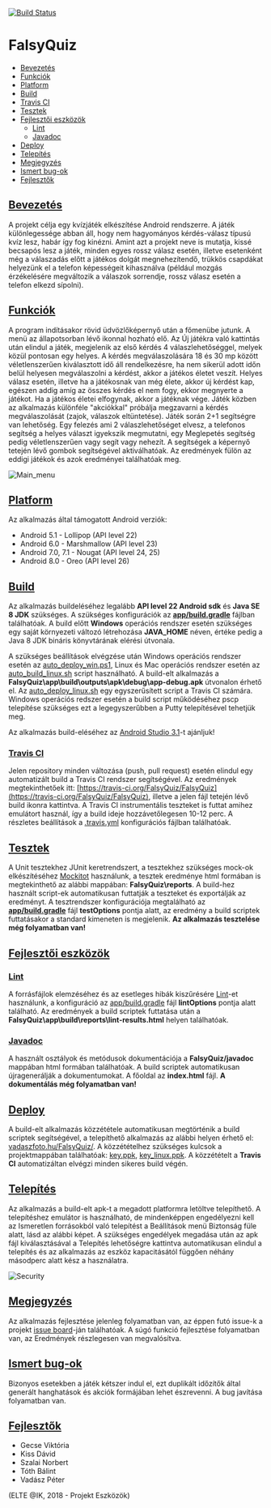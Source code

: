 [![Build Status](https://travis-ci.org/FalsyQuiz/FalsyQuiz.svg?branch=develop)](https://travis-ci.org/FalsyQuiz/FalsyQuiz)

# FalsyQuiz

* [Bevezetés](README.md#bevezetés)
* [Funkciók](README.md#funkciók)
* [Platform](README.md#platform)
* [Build](README.md#build)
 * [Travis CI](#travis-ci)
* [Tesztek](README.md#tesztek)
* [Fejlesztői eszközök](README.md#fejlesztői-eszközök)
  * [Lint](README.md#lint)
  * [Javadoc](README.md#javadoc)
* [Deploy](README.md#deploy)
* [Telepítés](README.md#telepítés)
* [Megjegyzés](README.md#megjegyzés)
* [Ismert bug-ok](README.md#ismert-bug-ok)
* [Fejlesztők](README.md#fejlesztők)

## [Bevezetés](#intro)

A projekt célja egy kvízjáték elkészítése Android rendszerre. A játék különlegessége abban áll, hogy nem hagyományos kérdés-válasz típusú kvíz lesz, habár így fog kinézni. Amint azt a projekt neve is mutatja, kissé becsapós lesz a játék, minden egyes rossz válasz esetén, illetve esetenként még a válaszadás előtt a játékos dolgát megnehezítendő, trükkös csapdákat helyezünk el a telefon képességeit kihasználva (például mozgás érzékelésére megváltozik a válaszok sorrendje, rossz válasz esetén a telefon elkezd sípolni).

## [Funkciók](#features)

A program indításakor rövid üdvözlőképernyő után a főmenübe jutunk. A menü az állapotsorban lévő ikonnal hozható elő. Az Új játékra való kattintás után elindul a játék, megjelenik az első kérdés 4 válaszlehetőséggel, melyek közül pontosan egy helyes. A kérdés megválaszolására 18 és 30 mp között véletlenszerűen kiválasztott idő áll rendelkezésre, ha nem sikerül adott időn belül helyesen megválaszolni a kérdést, akkor a játékos életet veszít. Helyes válasz esetén, illetve ha a játékosnak van még élete, akkor új kérdést kap, egészen addig amíg az összes kérdés el nem fogy, ekkor megnyerte a játékot. Ha a játékos életei elfogynak, akkor a játéknak vége. Játék közben az alkalmazás különféle "akciókkal" próbálja megzavarni a kérdés megválaszolását (zajok, válaszok eltüntetése). Játék során 2+1 segítségre van lehetőség. Egy felezés ami 2 válaszlehetőséget elvesz, a telefonos segítség a helyes választ igyekszik megmutatni, egy Meglepetés segítség pedig véletlenszerűen vagy segít vagy nehezít. A segítségek a képernyő tetején lévő gombok segítségével aktiválhatóak.
Az eredmények fülön az eddigi játékok és azok eredményei találhatóak meg.

![Main_menu](menu_small.png)

## [Platform](#platform)

Az alkalmazás által támogatott Android verziók:
* Android 5.1 - Lollipop (API level 22)
* Android 6.0 - Marshmallow (API level 23)
* Android 7.0, 7.1 - Nougat (API level 24, 25)
* Android 8.0 - Oreo (API level 26)

## [Build](#build)

Az alkalmazás buildeléséhez legalább **API level 22 Android sdk** és **Java SE 8 JDK** szükséges. A szükséges konfigurációk az **[app/build.gradle](app/build.gradle)** fájlban találhatóak. A build előtt **Windows** operációs rendszer esetén szükséges egy saját környezeti változó létrehozása **JAVA_HOME** néven, értéke pedig a Java 8 JDK bináris könyvtárának elérési útvonala.

A szükséges beállítások elvégzése után Windows operációs rendszer esetén az [auto_deploy_win.ps1](auto_deploy_win.ps1), Linux és Mac operációs rendszer esetén az [auto_build_linux.sh](auto_build_linux.sh) script használható. A build-elt alkalmazás a **FalsyQuiz\app\build\outputs\apk\debug\app-debug.apk** útvonalon érhető el. Az [auto_deploy_linux.sh](auto_deploy_linux.sh) egy egyszerűsített script a Travis CI számára. Windows operációs redszer esetén a build script működéséhez pscp telepítése szükséges ezt a legegyszerűbben a Putty telepítésével tehetjük meg.

Az alkalmazás build-eléséhez az [Android Studio 3.1](https://developer.android.com/studio/)-t ajánljuk!

### [Travis CI](#travis)

Jelen repository minden változása (push, pull request) esetén elindul egy automatizált build a Travis CI rendszer segítségével. Az eredmények megtekinthetőek itt: [https://travis-ci.org/FalsyQuiz/FalsyQuiz](https://travis-ci.org/FalsyQuiz/FalsyQuiz), illetve a jelen fájl tetején lévő build ikonra kattintva. A Travis CI instrumentális teszteket is futtat amihez emulátort használ, így a build ideje hozzávetőlegesen 10-12 perc. A részletes beállítások a [.travis.yml](.travis.yml) konfigurációs fájlban találhatóak.

## [Tesztek](#test)

A Unit tesztekhez JUnit keretrendszert, a tesztekhez szükséges mock-ok elkészítéséhez [Mockitot](https://developer.android.com/training/testing/unit-testing/local-unit-tests) használunk, a tesztek eredménye html formában is megtekinthető az alábbi mappában: **FalsyQuiz\reports**. A build-hez használt script-ek automatikusan futtatják a teszteket és exportálják az eredményt. A tesztrendszer konfigurációja megtalálható az **[app/build.gradle](app/build.gradle)** fájl **testOptions** pontja alatt, az eredmény a build scriptek futtatásakor a standard kimeneten is megjelenik.
**Az alkalmazás tesztelése még folyamatban van!**

## [Fejlesztői eszközök](#devTools)

### [Lint](#lint)

A forrásfájlok elemzéséhez és az esetleges hibák kiszűrésére [Lint](http://tools.android.com/tips/lint)-et használunk, a konfiguráció az [app/build.gradle](app/build.gradle) fájl **lintOptions** pontja alatt található. Az eredmények a build scriptek futtatása után a **FalsyQuiz\app\build\reports\lint-results.html** helyen találhatóak.

### [Javadoc](#javadoc)

A használt osztályok és metódusok dokumentációja a **FalsyQuiz/javadoc** mappában html formában találhatóak. A build scriptek automatikusan újragenerálják a dokumentumokat. A főoldal az **index.html** fájl.
**A dokumentálás még folyamatban van!**

## [Deploy](#deploy)

A build-elt alkalmazás közzététele automatikusan megtörténik a build scriptek segítségével, a telepíthető alkalmazás az alábbi helyen érhető el: [vadaszfoto.hu/FalsyQuiz/](http://vadaszfoto.hu/FalsyQuiz/). A közzétételhez szükséges kulcsok a projektmappában találhatóak:
[key.ppk](key.ppk), [key_linux.ppk](key.ppk). A közzétételt a **Travis CI** automatizáltan elvégzi minden sikeres build végén.

## [Telepítés](#install)

Az alkalmazás a build-elt apk-t a megadott platformra letöltve telepíthető. A telepítéshez emulátor is használható, de mindenképpen engedélyezni kell az Ismeretlen forrásokból való telepítést a Beállítások menü Biztonság füle alatt, lásd az alábbi képet. A szükséges engedélyek megadása után az apk fájl kiválasztásával a Telepítés lehetőségre kattintva automatikusan elindul a telepítés és az alkalmazás az eszköz kapacitásától függően néhány másodperc alatt kész a használatra.

![Security](security_small.png)

## [Megjegyzés](#notification)

Az alkalmazás fejlesztése jelenleg folyamatban van, az éppen futó issue-k a projekt [issue board](https://github.com/FalsyQuiz/FalsyQuiz/projects/1)-ján találhatóak. A súgó funkció fejlesztése folyamatban van, az Eredmények részlegesen van megvalósítva.

## [Ismert bug-ok](#bugs)

Bizonyos esetekben a játék kétszer indul el, ezt duplikált időzítők által generált hanghatások és akciók formájában lehet észrevenni. A bug javítása folyamatban van.

## [Fejlesztők](#developers)

* Gecse Viktória
* Kiss Dávid
* Szalai Norbert
* Tóth Bálint
* Vadász Péter

(ELTE @IK, 2018 - Projekt Eszközök)
